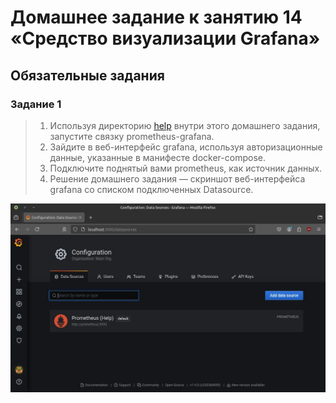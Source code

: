# Домашнее задание к занятию 14 «Средство визуализации Grafana»



## Обязательные задания


### Задание 1


> 1. Используя директорию [help](./help) внутри этого домашнего задания, запустите связку prometheus-grafana.
> 2. Зайдите в веб-интерфейс grafana, используя авторизационные данные, указанные в манифесте docker-compose.
> 3. Подключите поднятый вами prometheus, как источник данных.
> 4. Решение домашнего задания — скриншот веб-интерфейса grafana со списком подключенных Datasource.


![Data Sources](readme_files/datasources.jpg)
